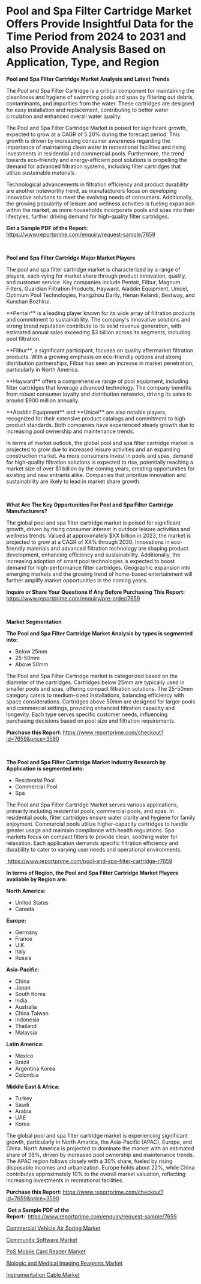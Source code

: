 <p><h1>Pool and Spa Filter Cartridge Market Offers Provide Insightful Data for the Time Period from 2024 to 2031 and also Provide Analysis Based on Application, Type, and Region</h1></p><p><strong>Pool and Spa Filter Cartridge Market Analysis and Latest Trends</strong></p>
<p><p>The Pool and Spa Filter Cartridge is a critical component for maintaining the cleanliness and hygiene of swimming pools and spas by filtering out debris, contaminants, and impurities from the water. These cartridges are designed for easy installation and replacement, contributing to better water circulation and enhanced overall water quality. </p><p>The Pool and Spa Filter Cartridge Market is poised for significant growth, expected to grow at a CAGR of 5.20% during the forecast period. This growth is driven by increasing consumer awareness regarding the importance of maintaining clean water in recreational facilities and rising investments in residential and commercial pools. Furthermore, the trend towards eco-friendly and energy-efficient pool solutions is propelling the demand for advanced filtration systems, including filter cartridges that utilize sustainable materials. </p><p>Technological advancements in filtration efficiency and product durability are another noteworthy trend, as manufacturers focus on developing innovative solutions to meet the evolving needs of consumers. Additionally, the growing popularity of leisure and wellness activities is fueling expansion within the market, as more households incorporate pools and spas into their lifestyles, further driving demand for high-quality filter cartridges.</p></p>
<p><strong>Get a Sample PDF of the Report:&nbsp;</strong> <a href="https://www.reportprime.com/enquiry/request-sample/7659">https://www.reportprime.com/enquiry/request-sample/7659</a></p>
<p>&nbsp;</p>
<p><strong>Pool and Spa Filter Cartridge Major Market Players</strong></p>
<p><p>The pool and spa filter cartridge market is characterized by a range of players, each vying for market share through product innovation, quality, and customer service. Key companies include Pentair, Filbur, Magnum Filters, Guardian Filtration Products, Hayward, Aladdin Equipment, Unicel, Optimum Pool Technologies, Hangzhou Darlly, Henan Kelandi, Bestway, and Kunshan Bozhirui.</p><p>**Pentair** is a leading player known for its wide array of filtration products and commitment to sustainability. The company's innovative solutions and strong brand reputation contribute to its solid revenue generation, with estimated annual sales exceeding $3 billion across its segments, including pool filtration.</p><p>**Filbur**, a significant participant, focuses on quality aftermarket filtration products. With a growing emphasis on eco-friendly options and strong distribution partnerships, Filbur has seen an increase in market penetration, particularly in North America.</p><p>**Hayward** offers a comprehensive range of pool equipment, including filter cartridges that leverage advanced technology. The company benefits from robust consumer loyalty and distribution networks, driving its sales to around $900 million annually.</p><p>**Aladdin Equipment** and **Unicel** are also notable players, recognized for their extensive product catalogs and commitment to high product standards. Both companies have experienced steady growth due to increasing pool ownership and maintenance trends.</p><p>In terms of market outlook, the global pool and spa filter cartridge market is projected to grow due to increased leisure activities and an expanding construction market. As more consumers invest in pools and spas, demand for high-quality filtration solutions is expected to rise, potentially reaching a market size of over $1 billion by the coming years, creating opportunities for existing and new entrants alike. Companies that prioritize innovation and sustainability are likely to lead in market share growth.</p></p>
<p>&nbsp;</p>
<p><strong>What Are The Key Opportunities For Pool and Spa Filter Cartridge Manufacturers?</strong></p>
<p><p>The global pool and spa filter cartridge market is poised for significant growth, driven by rising consumer interest in outdoor leisure activities and wellness trends. Valued at approximately $XX billion in 2023, the market is projected to grow at a CAGR of XX% through 2030. Innovations in eco-friendly materials and advanced filtration technology are shaping product development, enhancing efficiency and sustainability. Additionally, the increasing adoption of smart pool technologies is expected to boost demand for high-performance filter cartridges. Geographic expansion into emerging markets and the growing trend of home-based entertainment will further amplify market opportunities in the coming years.</p></p>
<p><strong>Inquire or Share Your Questions If Any Before Purchasing This Report:</strong> <a href="https://www.reportprime.com/enquiry/pre-order/7659">https://www.reportprime.com/enquiry/pre-order/7659</a></p>
<p>&nbsp;</p>
<p><strong>Market Segmentation</strong></p>
<p><strong>The Pool and Spa Filter Cartridge Market Analysis by types is segmented into:</strong></p>
<p><ul><li>Below 25mm</li><li>25-50mm</li><li>Above 50mm</li></ul></p>
<p><p>The Pool and Spa Filter Cartridge market is categorized based on the diameter of the cartridges. Cartridges below 25mm are typically used in smaller pools and spas, offering compact filtration solutions. The 25-50mm category caters to medium-sized installations, balancing efficiency with space considerations. Cartridges above 50mm are designed for larger pools and commercial settings, providing enhanced filtration capacity and longevity. Each type serves specific customer needs, influencing purchasing decisions based on pool size and filtration requirements.</p></p>
<p><strong>Purchase this Report:&nbsp;</strong><a href="https://www.reportprime.com/checkout?id=7659&price=3590">https://www.reportprime.com/checkout?id=7659&price=3590</a></p>
<p>&nbsp;</p>
<p><strong>The Pool and Spa Filter Cartridge Market Industry Research by Application is segmented into:</strong></p>
<p><ul><li>Residential Pool</li><li>Commercial Pool</li><li>Spa</li></ul></p>
<p><p>The Pool and Spa Filter Cartridge Market serves various applications, primarily including residential pools, commercial pools, and spas. In residential pools, filter cartridges ensure water clarity and hygiene for family enjoyment. Commercial pools utilize higher-capacity cartridges to handle greater usage and maintain compliance with health regulations. Spa markets focus on compact filters to provide clean, soothing water for relaxation. Each application demands specific filtration efficiency and durability to cater to varying user needs and operational environments.</p></p>
<p><a href="https://www.reportprime.com/pool-and-spa-filter-cartridge-r7659">&nbsp;https://www.reportprime.com/pool-and-spa-filter-cartridge-r7659</a></p>
<p><strong>In terms of Region, the Pool and Spa Filter Cartridge Market Players available by Region are:</strong></p>
<p>
    <p> <strong> North America: </strong>
        <ul>
            <li>United States</li>
            <li>Canada</li>
        </ul>
        </p> 
    <p> <strong> Europe: </strong>
        <ul>
            <li>Germany</li>
            <li>France</li>
            <li>U.K.</li>
            <li>Italy</li>
            <li>Russia</li>
        </ul>
        </p> 
    <p> <strong> Asia-Pacific: </strong>
        <ul>
            <li>China</li>
            <li>Japan</li>
            <li>South Korea</li>
            <li>India</li>
            <li>Australia</li>
            <li>China Taiwan</li>
            <li>Indonesia</li>
            <li>Thailand</li>
            <li>Malaysia</li>
        </ul>
        </p> 
    <p> <strong> Latin America: </strong>
        <ul>
            <li>Mexico</li>
            <li>Brazil</li>
            <li>Argentina Korea</li>
            <li>Colombia</li>
        </ul>
        </p> 
    <p> <strong> Middle East & Africa: </strong>
        <ul>
            <li>Turkey</li>
            <li>Saudi</li>
            <li>Arabia</li>
            <li>UAE</li>
            <li>Korea</li>
        </ul>
    </p>
    </p>
<p><p>The global pool and spa filter cartridge market is experiencing significant growth, particularly in North America, the Asia-Pacific (APAC), Europe, and China. North America is projected to dominate the market with an estimated share of 38%, driven by increased pool ownership and maintenance trends. The APAC region follows closely with a 30% share, fueled by rising disposable incomes and urbanization. Europe holds about 22%, while China contributes approximately 10% to the overall market valuation, reflecting increasing investments in recreational facilities.</p></p>
<p><strong>Purchase this Report: </strong><a href="https://www.reportprime.com/checkout?id=7659&price=3590">https://www.reportprime.com/checkout?id=7659&price=3590</a></p>
<p>&nbsp;<strong>Get a Sample PDF of the Report:&nbsp;&nbsp;</strong><a href="https://www.reportprime.com/enquiry/request-sample/7659">https://www.reportprime.com/enquiry/request-sample/7659</a></p>
<p><strong></strong></p>
<p><p><a href="https://medium.com/@paullawrence644/strategic-market-insights-navigating-the-global-commercial-vehicle-air-spring-market-landscape-41443b65e4c9">Commercial Vehicle Air Spring Market</a></p><p><a href="https://www.linkedin.com/pulse/community-software-market-size-growth-industry-analysis-segmentation-nbxce?trackingId=pH38UTpkTlu%2FmyVxFnKbdQ%3D%3D">Community Software Market</a></p><p><a href="https://www.linkedin.com/pulse/global-pos-mobile-card-reader-market-size-expected-reach-ptfxe?trackingId=NGpXB8oKQ16Xp2gIT97SnQ%3D%3D">PoS Mobile Card Reader Market</a></p><p><a href="https://medium.com/@addiehirthe20/comprehensive-analysis-of-the-global-biologic-and-medical-imaging-reagents-market-growth-trends-21b83f5c37dc">Biologic and Medical Imaging Reagents Market</a></p><p><a href="https://issuu.com/reportprime-2/docs/instrumentation-cable-market-size-2_c830604a466c00">Instrumentation Cable Market</a></p></p>